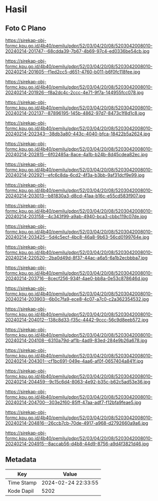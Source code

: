 # Hasil

## Foto C Plano

https://sirekap-obj-formc.kpu.go.id/4b40/pemilu/pdpr/52/03/04/20/08/5203042008010-20240214-201747--68cdda39-7b67-4b69-97c4-ed0336be54cb.jpg

https://sirekap-obj-formc.kpu.go.id/4b40/pemilu/pdpr/52/03/04/20/08/5203042008010-20240214-201605--f1ed2cc5-d651-4760-b011-b6f0fc118fee.jpg

https://sirekap-obj-formc.kpu.go.id/4b40/pemilu/pdpr/52/03/04/20/08/5203042008010-20240214-201926--f8a2dc4c-2ccc-4e71-9f7a-144955fcc078.jpg

https://sirekap-obj-formc.kpu.go.id/4b40/pemilu/pdpr/52/03/04/20/08/5203042008010-20240214-202137--87896195-145b-4862-97d7-8473c1f8d1c8.jpg

https://sirekap-obj-formc.kpu.go.id/4b40/pemilu/pdpr/52/03/04/20/08/5203042008010-20240214-202343--38db3a80-443c-4040-bfca-18422b5a2624.jpg

https://sirekap-obj-formc.kpu.go.id/4b40/pemilu/pdpr/52/03/04/20/08/5203042008010-20240214-202815--6f02485a-8ace-4a1b-b24b-8d45cdea82ec.jpg

https://sirekap-obj-formc.kpu.go.id/4b40/pemilu/pdpr/52/03/04/20/08/5203042008010-20240214-202921--efc6c8da-6cd2-4f3a-b3bb-9af31dcf9e99.jpg

https://sirekap-obj-formc.kpu.go.id/4b40/pemilu/pdpr/52/03/04/20/08/5203042008010-20240214-203013--b81830a3-d8cd-41aa-b16c-e55cd583f907.jpg

https://sirekap-obj-formc.kpu.go.id/4b40/pemilu/pdpr/52/03/04/20/08/5203042008010-20240214-203158--4c343f99-a9ab-4940-bca3-cbbc119c07de.jpg

https://sirekap-obj-formc.kpu.go.id/4b40/pemilu/pdpr/52/03/04/20/08/5203042008010-20240214-203425--5d4c5ecf-4bc8-46a8-9b63-56cd0199764e.jpg

https://sirekap-obj-formc.kpu.go.id/4b40/pemilu/pdpr/52/03/04/20/08/5203042008010-20240214-220520--2ba0d49d-8f37-44ac-a6a5-6a1b2ecbbba7.jpg

https://sirekap-obj-formc.kpu.go.id/4b40/pemilu/pdpr/52/03/04/20/08/5203042008010-20240214-203716--8cecf256-934f-4ae0-bb8a-0e53c878646d.jpg

https://sirekap-obj-formc.kpu.go.id/4b40/pemilu/pdpr/52/03/04/20/08/5203042008010-20240214-203903--6b0c7fa9-ece8-4c07-a7c0-c2a362354532.jpg

https://sirekap-obj-formc.kpu.go.id/4b40/pemilu/pdpr/52/03/04/20/08/5203042008010-20240214-204012--138c8d33-f35c-4442-9ccc-56c9d8eeb572.jpg

https://sirekap-obj-formc.kpu.go.id/4b40/pemilu/pdpr/52/03/04/20/08/5203042008010-20240214-204108--6310a79d-af1b-4ad9-83ed-284e9b26a678.jpg

https://sirekap-obj-formc.kpu.go.id/4b40/pemilu/pdpr/52/03/04/20/08/5203042008010-20240214-204301--cf1bc691-049e-4aa6-af0f-0657404a841f.jpg

https://sirekap-obj-formc.kpu.go.id/4b40/pemilu/pdpr/52/03/04/20/08/5203042008010-20240214-204459--9c15c6d4-8063-4e92-b35c-b62c5ad53e36.jpg

https://sirekap-obj-formc.kpu.go.id/4b40/pemilu/pdpr/52/03/04/20/08/5203042008010-20240214-204700--303e2f60-85ff-47aa-adf7-f12bfa9feae5.jpg

https://sirekap-obj-formc.kpu.go.id/4b40/pemilu/pdpr/52/03/04/20/08/5203042008010-20240214-204816--26ccb7cb-70de-4917-a968-d2792660a9a6.jpg

https://sirekap-obj-formc.kpu.go.id/4b40/pemilu/pdpr/52/03/04/20/08/5203042008010-20240214-204915--8accab56-d4b8-44d9-8756-a9d4f3821d46.jpg


## Metadata

| Key        | Value               |
| ---------- | ------------------- |
| Time Stamp | 2024-02-24 22:33:55 |
| Kode Dapil | 5202                |



